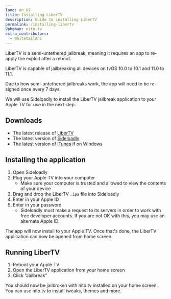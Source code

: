 ```yaml
---
lang: en_US
title: Installing LiberTV
description: Guide to installing LiberTV
permalink: /installing-libertv
0pkgman: nito.tv
extra_contributors:
  - WhitetailAni
---
```


LiberTV is a <router-link to="/types-of-jailbreak/#semi-untethered-jailbreaks">semi-untethered jailbreak</router-link>, meaning it requires an app to re-apply the exploit after a reboot.

LiberTV is capable of jailbreaking all devices on tvOS 10.0 to 10.1 and 11.0 to 11.1.

Due to how semi-untethered jailbreaks work, the app will need to be <router-link to="/resigning-apps">re-signed</router-link> once every 7 days.

We will use Sideloadly to install the LiberTV jailbreak application to your Apple TV for use in the next step.

## Downloads


- The latest release of [LiberTV](http://newosxbook.com/libertv/libertv.ipa)
- The latest version of [Sideloadly](https://sideloadly.io/)
- The latest version of [iTunes](https://www.apple.com/itunes/download/win32) if on Windows

## Installing the application


1. Open Sideloadly
1. Plug your Apple TV into your computer
    - Make sure your computer is trusted and allowed to view the contents of your device
1. Drag and drop the LiberTV `.ipa` file into Sideloadly
1. Enter in your Apple ID
1. Enter in your password
    - Sideloadly must make a request to its servers in order to work with free developer accounts. If you are not OK with this, you may use an alternate Apple ID.

The app will now install to your Apple TV. Once that's done, the LiberTV application can now be opened from home screen.


## Running LiberTV

1. Reboot your Apple TV
1. Open the LiberTV application from your home screen
1. Click "Jailbreak"

You should now be jailbroken with nito.tv installed on your home screen. You can use nito.tv to install <router-link to="/faq/#what-are-tweaks">tweaks</router-link>, themes and more.
